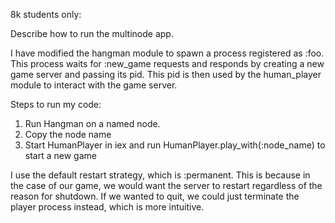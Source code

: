 8k students only:

Describe how to run the multinode app.

I have modified the hangman module to spawn a process registered as :foo. This process waits for :new_game requests and responds by creating a new game server and passing its pid. This pid is then used by the human_player module to interact with the game server.

Steps to run my code:
1. Run Hangman on a named node.
2. Copy the node name
3. Start HumanPlayer in iex and run HumanPlayer.play_with(:node_name) to start a new game

I use the default restart strategy, which is :permanent. This is because in the case of our game, we would want the server to restart regardless of the reason for shutdown. If we wanted to quit, we could just terminate the player process instead, which is more intuitive.
